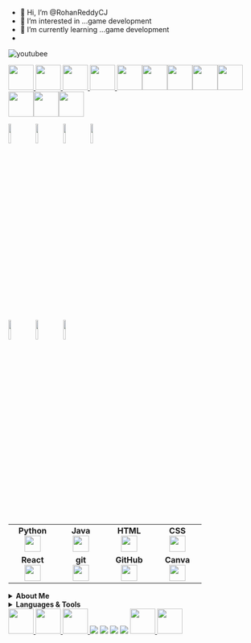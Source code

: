 - 👋 Hi, I’m @RohanReddyCJ
- 👀 I’m interested in ...game development
- 🌱 I’m currently learning ...game development
- 
![youtubee](https://img.shields.io/badge/YouTube-FF0000?style=for-the-badge&logo=youtube&logoColor=white)





<a href="https://www.artstation.com/rohanreddycj">
    <img height="50" src="https://img.shields.io/badge/ArtStation-13AFF0.svg?style=for-the-badge&logo=ArtStation&logoColor=white"/>
</a>


<a href="https://dev.epicgames.com/community/profile/0PMnK/RohanReddyCJ">
    <img height="50" src="https://img.shields.io/badge/Unreal%20Engine-0E1128.svg?style=for-the-badge&logo=Unreal-Engine&logoColor=white"/>
</a>


<a href="https://dev.epicgames.com/community/profile/0PMnK/RohanReddyCJ">
    <img height="50" src="https://img.shields.io/badge/Blender-F5792A.svg?style=for-the-badge&logo=Blender&logoColor=white"/>
</a>


<a href="https://dev.epicgames.com/community/profile/0PMnK/RohanReddyCJ">
    <img height="50" src="https://img.shields.io/badge/Git-F05032.svg?style=for-the-badge&logo=Git&logoColor=white"/>
</a




<img height=50 src="https://cdn.jsdelivr.net/gh/devicons/devicon/icons/python/python-original.svg"/><img height=50 src="https://cdn.jsdelivr.net/gh/devicons/devicon/icons/java/java-original.svg"/><img height=50 src="https://cdn.jsdelivr.net/gh/devicons/devicon/icons/html5/html5-original.svg" /><img height=50 src="https://cdn.jsdelivr.net/gh/devicons/devicon/icons/css3/css3-original.svg" /><img height=50 src="https://cdn.jsdelivr.net/gh/devicons/devicon/icons/react/react-original.svg" /><img height=50 src="https://cdn.jsdelivr.net/gh/devicons/devicon/icons/git/git-plain.svg"/><img height=50 src="https://cdn.jsdelivr.net/gh/devicons/devicon/icons/github/github-original.svg"/><img height=50 src="https://cdn.jsdelivr.net/gh/devicons/devicon/icons/canva/canva-original.svg"/>



<code><img width="10%" src="https://www.vectorlogo.zone/logos/python/python-ar21.svg"></code>
<code><img width="10%" src="https://www.vectorlogo.zone/logos/java/java-ar21.svg"></code>
<code><img width="10%" src="https://www.vectorlogo.zone/logos/w3_html5/w3_html5-ar21.svg"></code>
<code><img width="10%" src="https://www.vectorlogo.zone/logos/w3_css/w3_css-ar21.svg"></code>
<br />
<code><img width="10%" src="https://www.vectorlogo.zone/logos/reactjs/reactjs-ar21.svg"></code>
<code><img width="10%" src="https://www.vectorlogo.zone/logos/git-scm/git-scm-ar21.svg"></code>
<code><img width="10%" src="https://www.vectorlogo.zone/logos/github/github-ar21.svg"></code>


<table width="320px">
    <tbody>
        <tr valign="top">
            <td width="80px" align="center">
            <span><strong>Python</strong></span><br>
            <img height="32px" src="https://cdn.jsdelivr.net/gh/devicons/devicon/icons/python/python-original.svg">
            </td>
            <td width="80px" align="center">
            <span><strong>Java</strong></span><br>
            <img height="32" src="https://cdn.jsdelivr.net/gh/devicons/devicon/icons/java/java-original.svg">
            </td>
            <td width="80px" align="center">
            <span><strong>HTML</strong></span><br>
            <img height="32" src="https://cdn.jsdelivr.net/gh/devicons/devicon/icons/html5/html5-original.svg">
            </td>
            <td width="80px" align="center">
            <span><strong>CSS</strong></span><br>
            <img height="32px" src="https://cdn.jsdelivr.net/gh/devicons/devicon/icons/css3/css3-original.svg">
            </td>
        </tr>
        <tr valign="top">
            <td width="80px" align="center">
            <span><strong>React</strong></span><br>
            <img height="32px" src="https://cdn.jsdelivr.net/gh/devicons/devicon/icons/react/react-original.svg">
            </td>
            <td width="80px" align="center">
            <span><strong>git</strong></span><br>
            <img height="32px" src="https://cdn.jsdelivr.net/gh/devicons/devicon/icons/git/git-plain.svg">
            </td>
            <td width="80px" align="center">
            <span><strong>GitHub</strong></span><br>
            <img height="32px" src="https://cdn.jsdelivr.net/gh/devicons/devicon/icons/github/github-original.svg">
            <td width="80px" align="center">
            <span><strong>Canva</strong></span><br>
            <img height="32px" src="https://cdn.jsdelivr.net/gh/devicons/devicon/icons/canva/canva-original.svg">
            </td>
        </tr>
    </tbody>
</table>







<details>
    <summary><b>About Me</b></summary><br/>
    Sample text
</details>
<details>
    <summary><b> Languages & Tools</b></summary><br/>
    Sample text
</details>




<a href="https://medium.com/@zluvsand">
    <img height="50" src="https://cdn4.iconfinder.com/data/icons/social-media-rounded-corners/512/Medium_rounded_cr-306.png"/>
</a>
<a href="https://www.linkedin.com/in/zluvsand/">
    <img height="50" src="https://cdn2.iconfinder.com/data/icons/social-icon-3/512/social_style_3_in-306.png"/>
</a>
<a href="https://open.spotify.com/playlist/7KmIUNWrK8wEHfQcQfFrQ1?si=0e2d44043b5a40a4">
    <img height="50" src="https://cdn4.iconfinder.com/data/icons/logos-and-brands/512/315_Spotify_logo-128.png"/>
</a>



<img src="https://github-readme-stats.vercel.app/api?username=RohanReddyCJ&show_icons=true&theme=dark"/>


<img src="https://github-readme-streak-stats.herokuapp.com/?user=RohanReddyCJ"/>



<img src="https://github-readme-stats.vercel.app/api/top-langs?username=RohanReddyCJ"/>

<img src="https://github-readme-stats.vercel.app/api/top-langs?username=RohanReddyCJ&layout=compact"/>



<a href="https://dev.epicgames.com/community/profile/0PMnK/RohanReddyCJ">
    <img height="50" src="https://www.vectorlogo.zone/logos/reactjs/reactjs-icon.svg"/>
</a>



<a href="https://dev.epicgames.com/community/profile/0PMnK/RohanReddyCJ">
    <img height="50" src="https://cdn.jsdelivr.net/gh/devicons/devicon/icons/unrealengine/unrealengine-original.svg"/>
</a>


          
